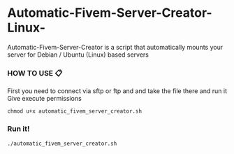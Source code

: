 # Automatic-Fivem-Server-Creator-Linux-
 Automatic-Fivem-Server-Creator is a script that automatically mounts your server for Debian / Ubuntu (Linux) based servers

### HOW TO USE 📋
First you need to connect via sftp or ftp and and take the file there and run it
Give execute permissions
```
chmod u+x automatic_fivem_server_creator.sh
```
### Run it!
```
./automatic_fivem_server_creator.sh
```
